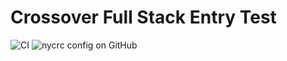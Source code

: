 # Crossover Full Stack Entry Test
![CI](https://github.com/npinochet/crossover-test/workflows/CI/badge.svg)
![nycrc config on GitHub](https://img.shields.io/nycrc/nnpinochet/crossover-test?config=backend/.nycrc&label=coverage&preferredThreshold=80%25&style=plastic)
